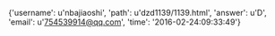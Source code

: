 {'username': u'nbajiaoshi', 'path': u'dzd1139/1139.html', 'answer': u'D', 'email': u'754539914@qq.com', 'time': '2016-02-24:09:33:49'}